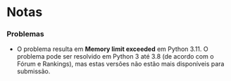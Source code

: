 # Notas

### Problemas
- O problema resulta em **Memory limit exceeded** em Python 3.11. O problema pode ser resolvido em Python 3 até 3.8 (de acordo com o Fórum e Rankings), mas estas versões não estão mais disponíveis para submissão.